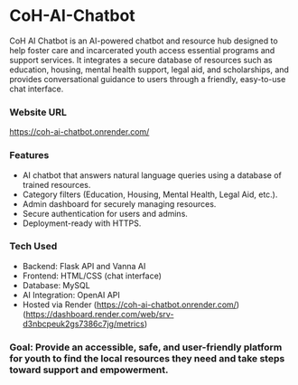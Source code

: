 # CoH-AI-Chatbot
CoH AI Chatbot is an AI-powered chatbot and resource hub designed to help foster care and incarcerated youth access essential programs and support services. It integrates a secure database of resources such as education, housing, mental health support, legal aid, and scholarships, and provides conversational guidance to users through a friendly, easy-to-use chat interface.

### Website URL 
https://coh-ai-chatbot.onrender.com/

### Features
- AI chatbot that answers natural language queries using a database of trained resources.
- Category filters (Education, Housing, Mental Health, Legal Aid, etc.).
- Admin dashboard for securely managing resources.
- Secure authentication for users and admins.
- Deployment-ready with HTTPS.

### Tech Used
- Backend: Flask API and Vanna AI
- Frontend: HTML/CSS (chat interface)  
- Database: MySQL
- AI Integration: OpenAI API
- Hosted via Render (https://coh-ai-chatbot.onrender.com/) (https://dashboard.render.com/web/srv-d3nbcpeuk2gs7386c7jg/metrics)

### Goal: Provide an accessible, safe, and user-friendly platform for youth to find the local resources they need and take steps toward support and empowerment.
